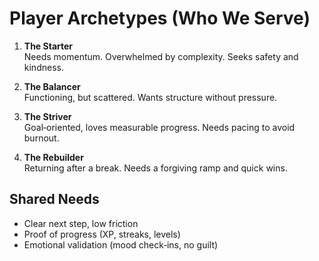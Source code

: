 # Player Archetypes (Who We Serve)

1. **The Starter**  
   Needs momentum. Overwhelmed by complexity. Seeks safety and kindness.

2. **The Balancer**  
   Functioning, but scattered. Wants structure without pressure.

3. **The Striver**  
   Goal‑oriented, loves measurable progress. Needs pacing to avoid burnout.

4. **The Rebuilder**  
   Returning after a break. Needs a forgiving ramp and quick wins.

## Shared Needs
- Clear next step, low friction
- Proof of progress (XP, streaks, levels)
- Emotional validation (mood check‑ins, no guilt)
